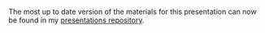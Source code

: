 The most up to date version of the materials for this presentation can now be found in my [presentations repository](https://github.com/jackhannah95/presentations/tree/main/2019-05-28_scaling-rap).
